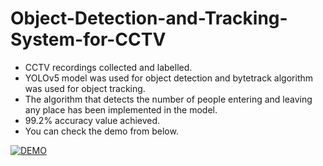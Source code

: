 # Object-Detection-and-Tracking-System-for-CCTV

+ CCTV recordings collected and labelled.
+ YOLOv5 model was used for object detection and bytetrack algorithm was used for object tracking.
+ The algorithm that detects the number of people entering and leaving any place has been implemented in the model.
+ 99.2% accuracy value achieved.
+ You can check the demo from below.

[![DEMO](https://img.youtube.com/vi/ROuBepgiKy0/0.jpg)](https://www.youtube.com/watch?v=ROuBepgiKy0)
